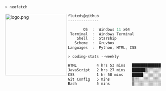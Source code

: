 ```zsh
> neofetch
```

<!--img align="left" src="https://github.com/fluteds.png" alt="logo.png" width="200"/>-->
<img align="left" src="https://external-content.duckduckgo.com/iu/?u=https%3A%2F%2F78.media.tumblr.com%2F975fca5f82161b190efdcaa05ffbd4ec%2Ftumblr_p6q6m9TJF01x3p3jmo1_500.png&f=1&nofb=1" alt="logo.png" width="200"/>

```csharp
fluteds@github
--------------

       OS  :  Windows 11 x64
 Terminal  :  Windows Terminal
    Shell  :  Starship
   Scheme  :  Gruvbox
Languages  :  Python, HTML, CSS
```

```zsh
> coding-stats --weekly
```

<!--START_SECTION:waka-->

```txt
HTML         4 hrs 53 mins   █████████████░░░░░░░░░░░░   51.70 %
JavaScript   2 hrs 27 mins   ██████▒░░░░░░░░░░░░░░░░░░   25.91 %
CSS          1 hr 50 mins    █████░░░░░░░░░░░░░░░░░░░░   19.44 %
Git Config   5 mins          ▒░░░░░░░░░░░░░░░░░░░░░░░░   01.03 %
Bash         5 mins          ▒░░░░░░░░░░░░░░░░░░░░░░░░   00.88 %
```

<!--END_SECTION:waka-->
